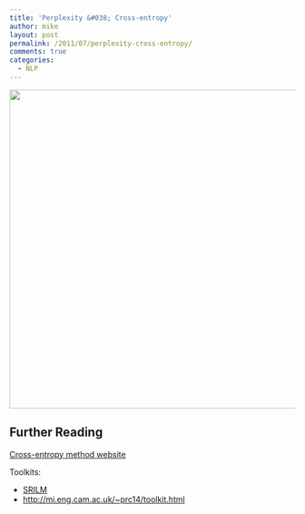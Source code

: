 ```yaml
---
title: 'Perplexity &#038; Cross-entropy'
author: mike
layout: post
permalink: /2011/07/perplexity-cross-entropy/
comments: true
categories:
  - NLP
---
```

<a href="#" rel="attachment wp-att-41"><img class="alignnone size-full wp-image-41" title="Relation between Perplexity & Cross-entropy" src="http://bestmike007.com/uploads/2011/07/a.jpg" alt="" width="705" height="561" /></a>

## Further Reading

[Cross-entropy method website](http://iew3.technion.ac.il/CE/)

Toolkits:

- [SRILM](http://www-speech.sri.com/projects/srilm/)
- <http://mi.eng.cam.ac.uk/~prc14/toolkit.html>